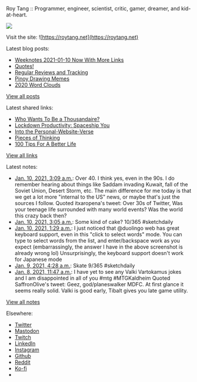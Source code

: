 Roy Tang :: Programmer, engineer, scientist, critic, gamer, dreamer, and kid-at-heart.

![](https://roytang.net/static/img/profile.jpg)

Visit the site: ![https://roytang.net](https://roytang.net)

Latest blog posts:

- [Weeknotes 2021-01-10 Now With More Links](https://roytang.net/2021/01/weeknotes-2021-01-10/)
- [Quotes!](https://roytang.net/2021/01/quotes/)
- [Regular Reviews and Tracking](https://roytang.net/2021/01/regular-reviews/)
- [Pinoy Drawing Memes](https://roytang.net/2021/01/pinoy-drawing-memes/)
- [2020 Word Clouds](https://roytang.net/2021/01/word-clouds/)

[View all posts](https://roytang.net/blog)

Latest shared links:

- [Who Wants To Be a Thousandaire?](https://roytang.net/2021/01/who-wants-to-be-a-thousandaire/)
- [Lockdown Productivity: Spaceship You](https://roytang.net/2021/01/lockdown-productivity-spaceship-you/)
- [Into the Personal-Website-Verse](https://roytang.net/2021/01/into-the-personal-website-verse/)
- [Pieces of Thinking](https://roytang.net/2021/01/pieces-of-thinking/)
- [100 Tips For A Better Life](https://roytang.net/2021/01/100-tips-for-a-better-life/)

[View all links](https://roytang.net/links)

Latest notes:

- [Jan. 10, 2021, 3:09 a.m.](https://roytang.net/2021/01/1348225436602437636/): Over 40. I think yes, even in the 90s. I do remember hearing about things like Saddam invading Kuwait, fall of the Soviet Union, Desert Storm, etc. The main difference for me today is that we get a lot more &quot;internal to the US&quot; news, or maybe that&#x27;s just the sources I follow. Quoted itxaropena&#x27;s tweet: Over 30s of Twitter, Was your teenage life surrounded with many world events? Was the world this crazy back then?
- [Jan. 10, 2021, 3:05 a.m.](https://roytang.net/2021/01/1348224373384241152/): Some kind of cake? 10/365 #sketchdaily
- [Jan. 10, 2021, 1:29 a.m.](https://roytang.net/2021/01/1348200238675226626/): I just noticed that @duolingo web has great keyboard support, even in this &quot;click to select words&quot; mode. You can type to select words from the list, and enter/backspace work as you expect (embarrassingly, the answer I have in the above screenshot is already wrong lol) Unsurprisingly, the keyboard support doesn&#x27;t work for Japanese mode
- [Jan. 9, 2021, 4:28 a.m.](https://roytang.net/2021/01/1347882847969837058/): Skate 9/365 #sketchdaily
- [Jan. 8, 2021, 11:47 a.m.](https://roytang.net/2021/01/1347631047215702016/): I have yet to see any Valki Vartokamus jokes and I am disappointed in all of you #mtg #MTGKaldheim Quoted SaffronOlive&#x27;s tweet: Geez, god/planeswalker MDFC. At first glance it seems really solid. Valki is good early, Tibalt gives you late game utility.

[View all notes](https://roytang.net/notes)

Elsewhere:

- [Twitter](https://twitter.com/roytang)
- [Mastodon](https://mastodon.technology/@roytang)
- [Twitch](https://twitch.tv/twitchyroy)
- [LinkedIn](https://www.linkedin.com/in/roytang)
- [Instagram](https://instagram.com/roytang0400)
- [Github](https://github.com/roytang)
- [Reddit](https://reddit.com/u/hungryroy)
- [Ko-fi](https://ko-fi.com/roytang)
- [](mailto:hello@roytang.net)